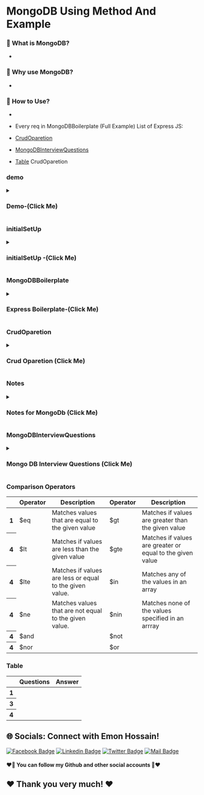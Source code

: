 # MongoDB Using Method And Example

### 🔭 What is MongoDB?
- 
### 👯 Why use MongoDB?
- 
###  🤔 How to Use?
- 

- Every req in MongoDBBoilerplate (Full Example)
List of Express JS:
- [CrudOparetion](#CrudOparetion)
- [MongoDBInterviewQuestions](#MongoDBInterviewQuestions)
- [Table](#Table)
CrudOparetion


### demo
<details>
<summary>
  <h3> Demo-(Click Me)</h3>
</summary>
<br >
	
```js

demo code

```
</details>


### initialSetUp
<details>
<summary>
  <h3> initialSetUp -(Click Me)</h3>
</summary>
<br >
	
```js

/* 
১। mongodb atlas data host korte dai pore data niya kaj korte pari
2.mongodb connect korar jonno (URI) thakbe 
=>const uri = ;
3. mongodb oi URI er jonno ekta Client dei jaite oi URI (update, post, get, delete) korte pari and URI pass korte hobe
=> const client = new MongoClient(uri);
4. Sei client ke Connect kora and Database er kaj async kaj
async function run() {
  await client.connect();
}
5. app.use(express.json())
6. 





*/

```
</details>

### MongoDBBoilerplate
<details>
<summary>
  <h3> Express Boilerplate-(Click Me)</h3>
</summary>
<br >
	
```js

code

```
</details>


### CrudOparetion
<details>
<summary>
  <h3> Crud Oparetion (Click Me)</h3>
</summary>
<br >
	
```js

demo code

```
</details>






### Notes
<details>
<summary>
  <h3>Notes for MongoDb  (Click Me)</h3>
</summary>
<br >
  - Notes must be know every single part for interview 

```js

************Mongo DB  Notes************
//Module 65-8
 1.What are MongoDb operators?
MongoDb offers the following query operator types:
i. Comparison
ii. Logical
iii. Element
iv. Evalution
v. Geospatial
vi. Array
vii. Bitwise
viii. Comments
	
	
	
	

************End Node Notes************
```
</details>
  
### MongoDBInterviewQuestions
<details>
<summary>
  <h3>Mongo DB Interview Questions (Click Me)</h3>
</summary>
<br >
 must be know every single part for interview https://roadmap.sh/react
	
 ```js
************Mongo DB Interview Questions************
	
//Milestone: 11 Backend and Database integrate
//Node.js Interview Questions
//Module 65.9
1. What is Node.js and how it works?
2. What are the key features of Node.js?
3. What in npm? What is the main functionality of npm?
4. What is the difference between JavaScript and Node.js?
5. What is event-driven programming in Node.js?
6. How single threaded handles concurrency when multiple I/O operations happing in Node.js?
7. What is package.json?
8. What is Event loop in Node.js and how does it work?
9. What do you understand by callback hell?

//MongoDb Interview Questions	
1. What is a Document in MongoDb?
2. What is Collection in MongoDb?
3. What are some fetures of MongoDb?
4. When to use MongoDb?
5. What are some of the advantages of MongoDB?
6. What type of DBMS is MongoDB?
7. What is the difference between MongoDB and MYSql?
8. Explain the Structure of ObjectID in MongoDB?
9. What is CRUD in MongoDB?
	
	
	
	
	
	
	
  ************Mongo DB Interview Questions************
 ```
</details>

### Comparison Operators
<div class="overflow-x-auto">
  <table class="table w-full">
    <!-- head -->
    <thead>
      <tr>
        <th></th>
        <th>Operator</th>
        <th>Description</th>
	<th>Operator</th>
        <th>Description</th>
      </tr>
    </thead>
    <tbody>
      <!-- row 1 -->
      <tr>
        <th>1</th>
        <td>$eq </td>
        <td>Matches values that are equal to the given value </td>
	<td> $gt </td>
        <td> Matches if values are greater than the given value </td>
      </tr>
      <!-- row 2 -->
      <tr>
        <th>4</th>
        <td>$lt </td>
        <td>Matches if values are less than the given value </td>
	<td>$gte </td>
        <td> Matches if values are greater or equal to the given value</td>
      </tr>
       <!-- row 1 -->
      <tr>
        <th>4</th>
        <td>$lte </td>
        <td>Matches if values are less or equal to the given value.</td>
	<td> $in</td>
        <td>Matches any of the values in an array </td>
      </tr> <!-- row 1 -->
      <tr>
      <tr>
        <th>4</th>
        <td> $ne</td>
        <td>Matches values that are not equal to the given value. </td>
	<td>$nin </td>
        <td> Matches none of the values specified in an arrray </td>
      </tr> <!-- row 1 -->
      <tr>
        <th>4</th>
        <td>$and </td>
        <td> </td>
	  <td>$not </td>
        <td> </td>
      </tr>
      </tr> <!-- row 1 -->
      <tr>
        <th>4</th>
        <td>$nor </td>
        <td> </td>
	<td>$or </td>
        <td> </td>
      </tr>
    </tbody>
  </table>
</div>

### Table
<div class="overflow-x-auto">
  <table class="table w-full">
    <!-- head -->
    <thead>
      <tr>
        <th></th>
        <th>Questions</th>
        <th>Answer</th>
      </tr>
    </thead>
    <tbody>
      <!-- row 1 -->
      <tr>
        <th>1</th>
        <td> </td>
        <td> </td>
      </tr>
      <!-- row 2 -->
      <tr>
        <th>3</th>
        <td> </td>
        <td> </td>
      </tr>
       <!-- row 1 -->
      <tr>
        <th>4</th>
        <td> </td>
        <td> </td>
      </tr>
    </tbody>
  </table>
</div>



## 🌐 Socials: Connect with Emon Hossain!

[![Facebook Badge](https://img.shields.io/badge/Facebook-1877F2?style=for-the-badge&logo=facebook&logoColor=white)](https://fb.com/emonhossain6) [![Linkedin Badge](https://img.shields.io/badge/LinkedIn-0077B5?style=for-the-badge&logo=linkedin&logoColor=white)](https://www.linkedin.com/in/emon007iu/) [![Twitter Badge](https://img.shields.io/badge/Twitter-1DA1F2?style=for-the-badge&logo=twitter&logoColor=white)](https://twitter.com/@emon_hossain7) [![Mail Badge](https://img.shields.io/badge/Gmail-D14836?style=for-the-badge&logo=gmail&logoColor=white)](mailto:emon.hossain.wd@gmail.com)

<h4>❤️🤔 You can follow my Github and other social accounts 🤔❤️</h4>
<h2>❤️ Thank you very much! ❤️</h2>
